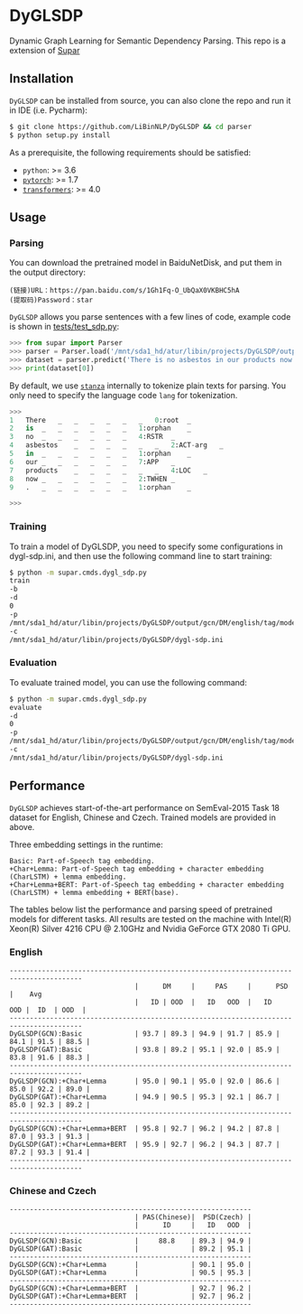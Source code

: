 # DyGLSDP


Dynamic Graph Learning for Semantic Dependency Parsing. This repo is a extension of [Supar](https://github.com/yzhangcs/parser)


## Installation

`DyGLSDP` can be installed from source, you can also clone the repo and run it in IDE (i.e. Pycharm):
```sh
$ git clone https://github.com/LiBinNLP/DyGLSDP && cd parser
$ python setup.py install
```

As a prerequisite, the following requirements should be satisfied:
* `python`: >= 3.6
* [`pytorch`](https://github.com/pytorch/pytorch): >= 1.7
* [`transformers`](https://github.com/huggingface/transformers): >= 4.0

## Usage

### Parsing

You can download the pretrained model in BaiduNetDisk, and put them in the output directory:
```
(链接)URL：https://pan.baidu.com/s/1Gh1Fq-O_UbQaX0VKBHC5hA 
(提取码)Password：star
```

`DyGLSDP` allows you parse sentences with a few lines of code, example code is shown in [tests/test_sdp.py](https://github.com/LiBinNLP/DyGLSDP/blob/main/tests/test_sdp.py):
```py
>>> from supar import Parser 
>>> parser = Parser.load('/mnt/sda1_hd/atur/libin/projects/DyGLSDP/output/gcn/PSD/english/tag/model') 
>>> dataset = parser.predict('There is no asbestos in our products now .', lang='en', prob=True, verbose=False) 
>>> print(dataset[0])

```
By default, we use [`stanza`](https://github.com/stanfordnlp/stanza) internally to tokenize plain texts for parsing.
You only need to specify the language code `lang` for tokenization.

```py
>>> 
1	There	_	_	_	_	_	_	0:root	_
2	is	_	_	_	_	_	_	1:orphan	_
3	no	_	_	_	_	_	_	4:RSTR	_
4	asbestos	_	_	_	_	_	_	2:ACT-arg	_
5	in	_	_	_	_	_	_	1:orphan	_
6	our	_	_	_	_	_	_	7:APP	_
7	products	_	_	_	_	_	_	4:LOC	_
8	now	_	_	_	_	_	_	2:TWHEN	_
9	.	_	_	_	_	_	_	1:orphan	_

>>> 
```

### Training

To train a model of DyGLSDP, you need to specify some configurations in dygl-sdp.ini, and then use the following command line to start training:
```sh
$ python -m supar.cmds.dygl_sdp.py
train
-b
-d
0
-p
/mnt/sda1_hd/atur/libin/projects/DyGLSDP/output/gcn/DM/english/tag/model
-c
/mnt/sda1_hd/atur/libin/projects/DyGLSDP/dygl-sdp.ini
```


### Evaluation

To evaluate trained model, you can use the following command:
```sh
$ python -m supar.cmds.dygl_sdp.py
evaluate
-d
0
-p
/mnt/sda1_hd/atur/libin/projects/DyGLSDP/output/gcn/DM/english/tag/model
-c
/mnt/sda1_hd/atur/libin/projects/DyGLSDP/dygl-sdp.ini
```

## Performance

`DyGLSDP` achieves start-of-the-art performance on SemEval-2015 Task 18 dataset for English, Chinese and Czech. Trained models are provided in above.

Three embedding settings in the runtime:

```
Basic: Part-of-Speech tag embedding.
+Char+Lemma: Part-of-Speech tag embedding + character embedding (CharLSTM) + lemma embedding.
+Char+Lemma+BERT: Part-of-Speech tag embedding + character embedding (CharLSTM) + lemma embedding + BERT(base).
```

The tables below list the performance and parsing speed of pretrained models for different tasks.
All results are tested on the machine with Intel(R) Xeon(R) Silver 4216 CPU @ 2.10GHz and Nvidia GeForce GTX 2080 Ti GPU.

### English
```
----------------------------------------------------------------------------------------
                               |      DM     |     PAS     |      PSD    |    Avg
                               |   ID | OOD  |   ID   OOD  |   ID    OOD |  ID  | OOD  |
----------------------------------------------------------------------------------------
DyGLSDP(GCN):Basic             | 93.7 | 89.3 | 94.9 | 91.7 | 85.9 | 84.1 | 91.5 | 88.5 |     
DyGLSDP(GAT):Basic             | 93.8 | 89.2 | 95.1 | 92.0 | 85.9 | 83.8 | 91.6 | 88.3 |
----------------------------------------------------------------------------------------
DyGLSDP(GCN):+Char+Lemma       | 95.0 | 90.1 | 95.0 | 92.0 | 86.6 | 85.0 | 92.2 | 89.0 |
DyGLSDP(GAT):+Char+Lemma       | 94.9 | 90.5 | 95.3 | 92.1 | 86.7 | 85.0 | 92.3 | 89.2 |
----------------------------------------------------------------------------------------
DyGLSDP(GCN):+Char+Lemma+BERT  | 95.8 | 92.7 | 96.2 | 94.2 | 87.8 | 87.0 | 93.3 | 91.3 | 
DyGLSDP(GAT):+Char+Lemma+BERT  | 95.9 | 92.7 | 96.2 | 94.3 | 87.7 | 87.2 | 93.3 | 91.4 |
----------------------------------------------------------------------------------------
```
### Chinese and Czech

```
------------------------------------------------------------
                               | PAS(Chinese)|  PSD(Czech) |   
                               |      ID     |   ID   OOD  |
------------------------------------------------------------
DyGLSDP(GCN):Basic             |     88.8    | 89.3 | 94.9 |  
DyGLSDP(GAT):Basic             |             | 89.2 | 95.1 |
------------------------------------------------------------
DyGLSDP(GCN):+Char+Lemma       |             | 90.1 | 95.0 |
DyGLSDP(GAT):+Char+Lemma       |             | 90.5 | 95.3 |
------------------------------------------------------------
DyGLSDP(GCN):+Char+Lemma+BERT  |             | 92.7 | 96.2 |
DyGLSDP(GAT):+Char+Lemma+BERT  |             | 92.7 | 96.2 |
------------------------------------------------------------
```

